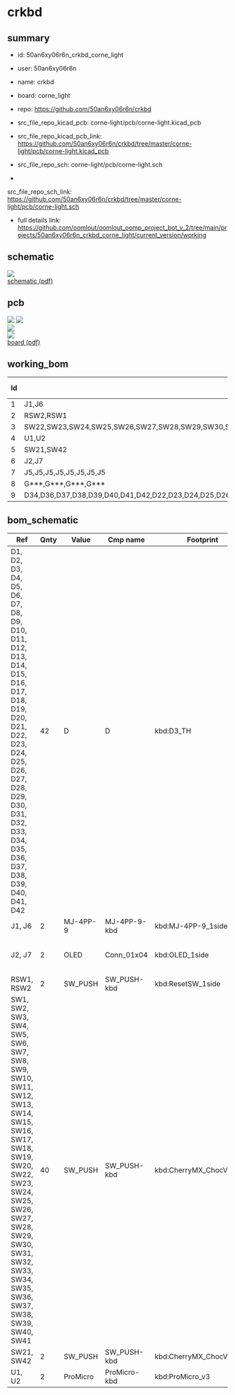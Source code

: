 # crkbd
 
## summary 
* id: 50an6xy06r6n_crkbd_corne_light
* user: 50an6xy06r6n
* name: crkbd
* board: corne_light
* repo: https://github.com/50an6xy06r6n/crkbd
* src_file_repo_kicad_pcb: corne-light/pcb/corne-light.kicad_pcb
* src_file_repo_kicad_pcb_link: https://github.com/50an6xy06r6n/crkbd/tree/master/corne-light/pcb/corne-light.kicad_pcb


* src_file_repo_sch: corne-light/pcb/corne-light.sch
*
 src_file_repo_sch_link: https://github.com/50an6xy06r6n/crkbd/tree/master/corne-light/pcb/corne-light.sch
* full details link: https://github.com/oomlout/oomlout_oomp_project_bot_v_2/tree/main/projects/50an6xy06r6n_crkbd_corne_light/current_version/working  

## schematic  
![](working_schematic_600.png)  
[schematic (pdf)](working_schematic.pdf)  

## pcb  
![](working_3d_600.png) 
![](working_3d_front_600.png)  
![](working_3d_back_600.png)  
![](working_600.png)  
[board (pdf)](working.pdf)  

## working_bom
| Id | Designator | Footprint | Quantity | Designation | Supplier and ref |  | None | 
| --- | --- | --- | --- | --- | --- | --- | --- | 
| 1 | J1,J6 | MJ-4PP-9_1side | 2 | MJ-4PP-9 |  |  | [''] | 
| 2 | RSW2,RSW1 | ResetSW_1side | 2 | SW_PUSH |  |  | [''] | 
| 3 | SW22,SW23,SW24,SW25,SW26,SW27,SW28,SW29,SW30,SW31,SW32,SW33,SW34,SW35,SW36,SW37,SW38,SW40,SW41,SW39,SW6,SW5,SW4,SW3,SW2,SW18,SW13,SW20,SW19,SW17,SW16,SW15,SW14,SW12,SW11,SW10,SW9,SW8,SW7,SW1 | keyswitch_cherrymx_alps_choc12_1u | 40 | SW_PUSH |  |  | [''] | 
| 4 | U1,U2 | ProMicro_v3 | 2 | ProMicro |  |  | [''] | 
| 5 | SW21,SW42 | keyswitch_cherrymx_alps_choc12_1.5u | 2 | SW_PUSH |  |  | [''] | 
| 6 | J2,J7 | OLED_1side | 2 | OLED |  |  | [''] | 
| 7 | J5,J5,J5,J5,J5,J5,J5,J5 | Breakaway_Tabs | 8 | Breakaway_Tabs |  |  | [''] | 
| 8 | G***,G***,G***,G*** | corne-logo-horizontal | 4 | LOGO |  |  | [''] | 
| 9 | D34,D36,D37,D38,D39,D40,D41,D42,D22,D23,D24,D25,D26,D27,D28,D29,D30,D31,D32,D14,D8,D2,D33,D21,D20,D19,D18,D17,D16,D15,D13,D12,D11,D10,D9,D7,D6,D5,D4,D3,D1,D35 | D3_TH_SMD_v2 | 42 | D |  |  | [''] | 


## bom_schematic
| Ref | Qnty | Value | Cmp name | Footprint | Description | Vendor | DNP | 
| --- | --- | --- | --- | --- | --- | --- | --- | 
| D1, D2, D3, D4, D5, D6, D7, D8, D9, D10, D11, D12, D13, D14, D15, D16, D17, D18, D19, D20, D21, D22, D23, D24, D25, D26, D27, D28, D29, D30, D31, D32, D33, D34, D35, D36, D37, D38, D39, D40, D41, D42 | 42 | D | D | kbd:D3_TH | Diode |  |  | 
| J1, J6 | 2 | MJ-4PP-9 | MJ-4PP-9-kbd | kbd:MJ-4PP-9_1side |  |  |  | 
| J2, J7 | 2 | OLED | Conn_01x04 | kbd:OLED_1side | Generic connector, single row, 01x04, script generated (kicad-library-utils/schlib/autogen/connector/) |  |  | 
| RSW1, RSW2 | 2 | SW_PUSH | SW_PUSH-kbd | kbd:ResetSW_1side |  |  |  | 
| SW1, SW2, SW3, SW4, SW5, SW6, SW7, SW8, SW9, SW10, SW11, SW12, SW13, SW14, SW15, SW16, SW17, SW18, SW19, SW20, SW22, SW23, SW24, SW25, SW26, SW27, SW28, SW29, SW30, SW31, SW32, SW33, SW34, SW35, SW36, SW37, SW38, SW39, SW40, SW41 | 40 | SW_PUSH | SW_PUSH-kbd | kbd:CherryMX_ChocV2_1u |  |  |  | 
| SW21, SW42 | 2 | SW_PUSH | SW_PUSH-kbd | kbd:CherryMX_ChocV2_1.5u |  |  |  | 
| U1, U2 | 2 | ProMicro | ProMicro-kbd | kbd:ProMicro_v3 |  |  |  | 




